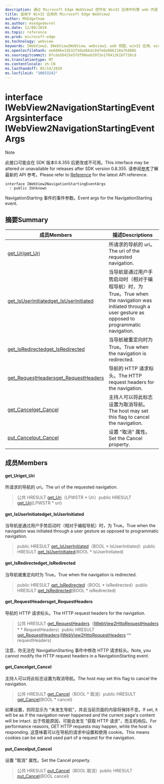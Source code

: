 ```yaml
---
description: 通过 Microsoft Edge WebView2 控件在 Win32 应用中托管 web 内容
title: 适用于 Win32 应用的 Microsoft Edge WebView2
author: MSEdgeTeam
ms.author: msedgedevrel
ms.date: 12/09/2019
ms.topic: reference
ms.prod: microsoft-edge
ms.technology: webview
keywords: IWebView2、IWebView2WebView、webview2、web 视图、win32 应用、win32、edge
ms.openlocfilehash: ee6886e32b32f4da4bbdc04fe6e866210a76488b
ms.sourcegitcommit: 07cda56425e5fdf90eeb3972e17041261bf720cd
ms.translationtype: MT
ms.contentlocale: zh-CN
ms.lasthandoff: 05/14/2020
ms.locfileid: "10653242"
---
```

# <span data-ttu-id="6b0a1-104">interface IWebView2NavigationStartingEventArgs</span><span class="sxs-lookup"><span data-stu-id="6b0a1-104">interface IWebView2NavigationStartingEventArgs</span></span> 

> [!NOTE]
> <span data-ttu-id="6b0a1-105">此接口可能会在 SDK 版本0.8.355 后更改或不可用。</span><span class="sxs-lookup"><span data-stu-id="6b0a1-105">This interface may be altered or unavailable for releases after SDK version 0.8.355.</span></span> <span data-ttu-id="6b0a1-106">请参阅[参考](../../../webview2-api-reference.md)了解最新的 API 参考。</span><span class="sxs-lookup"><span data-stu-id="6b0a1-106">Please refer to [Reference](../../../webview2-api-reference.md) for the latest API reference.</span></span>

```
interface IWebView2NavigationStartingEventArgs
  : public IUnknown
```

<span data-ttu-id="6b0a1-107">NavigationStarting 事件的事件参数。</span><span class="sxs-lookup"><span data-stu-id="6b0a1-107">Event args for the NavigationStarting event.</span></span>

## <span data-ttu-id="6b0a1-108">摘要</span><span class="sxs-lookup"><span data-stu-id="6b0a1-108">Summary</span></span>

 <span data-ttu-id="6b0a1-109">成员</span><span class="sxs-lookup"><span data-stu-id="6b0a1-109">Members</span></span>                        | <span data-ttu-id="6b0a1-110">描述</span><span class="sxs-lookup"><span data-stu-id="6b0a1-110">Descriptions</span></span>
--------------------------------|---------------------------------------------
[<span data-ttu-id="6b0a1-111">get_Uri</span><span class="sxs-lookup"><span data-stu-id="6b0a1-111">get_Uri</span></span>](#get_uri) | <span data-ttu-id="6b0a1-112">所请求的导航的 uri。</span><span class="sxs-lookup"><span data-stu-id="6b0a1-112">The uri of the requested navigation.</span></span>
[<span data-ttu-id="6b0a1-113">get_IsUserInitiated</span><span class="sxs-lookup"><span data-stu-id="6b0a1-113">get_IsUserInitiated</span></span>](#get_isuserinitiated) | <span data-ttu-id="6b0a1-114">当导航是通过用户手势启动时（相对于编程导航）时，为 True。</span><span class="sxs-lookup"><span data-stu-id="6b0a1-114">True when the navigation was initiated through a user gesture as opposed to programmatic navigation.</span></span>
[<span data-ttu-id="6b0a1-115">get_IsRedirected</span><span class="sxs-lookup"><span data-stu-id="6b0a1-115">get_IsRedirected</span></span>](#get_isredirected) | <span data-ttu-id="6b0a1-116">当导航被重定向时为 True。</span><span class="sxs-lookup"><span data-stu-id="6b0a1-116">True when the navigation is redirected.</span></span>
[<span data-ttu-id="6b0a1-117">get_RequestHeaders</span><span class="sxs-lookup"><span data-stu-id="6b0a1-117">get_RequestHeaders</span></span>](#get_requestheaders) | <span data-ttu-id="6b0a1-118">导航的 HTTP 请求标头。</span><span class="sxs-lookup"><span data-stu-id="6b0a1-118">The HTTP request headers for the navigation.</span></span>
[<span data-ttu-id="6b0a1-119">get_Cancel</span><span class="sxs-lookup"><span data-stu-id="6b0a1-119">get_Cancel</span></span>](#get_cancel) | <span data-ttu-id="6b0a1-120">主持人可以将此标志设置为取消导航。</span><span class="sxs-lookup"><span data-stu-id="6b0a1-120">The host may set this flag to cancel the navigation.</span></span>
[<span data-ttu-id="6b0a1-121">put_Cancel</span><span class="sxs-lookup"><span data-stu-id="6b0a1-121">put_Cancel</span></span>](#put_cancel) | <span data-ttu-id="6b0a1-122">设置 "取消" 属性。</span><span class="sxs-lookup"><span data-stu-id="6b0a1-122">Set the Cancel property.</span></span>

## <span data-ttu-id="6b0a1-123">成员</span><span class="sxs-lookup"><span data-stu-id="6b0a1-123">Members</span></span>

#### <span data-ttu-id="6b0a1-124">get_Uri</span><span class="sxs-lookup"><span data-stu-id="6b0a1-124">get_Uri</span></span> 

<span data-ttu-id="6b0a1-125">所请求的导航的 uri。</span><span class="sxs-lookup"><span data-stu-id="6b0a1-125">The uri of the requested navigation.</span></span>

> <span data-ttu-id="6b0a1-126">公共 HRESULT [get_Uri](#get_uri)（LPWSTR \* Uri）</span><span class="sxs-lookup"><span data-stu-id="6b0a1-126">public HRESULT [get_Uri](#get_uri)(LPWSTR \* uri)</span></span>

#### <span data-ttu-id="6b0a1-127">get_IsUserInitiated</span><span class="sxs-lookup"><span data-stu-id="6b0a1-127">get_IsUserInitiated</span></span> 

<span data-ttu-id="6b0a1-128">当导航是通过用户手势启动时（相对于编程导航）时，为 True。</span><span class="sxs-lookup"><span data-stu-id="6b0a1-128">True when the navigation was initiated through a user gesture as opposed to programmatic navigation.</span></span>

> <span data-ttu-id="6b0a1-129">public HRESULT [get_IsUserInitiated](#get_isuserinitiated)（BOOL \* IsUserInitiated）</span><span class="sxs-lookup"><span data-stu-id="6b0a1-129">public HRESULT [get_IsUserInitiated](#get_isuserinitiated)(BOOL \* isUserInitiated)</span></span>

#### <span data-ttu-id="6b0a1-130">get_IsRedirected</span><span class="sxs-lookup"><span data-stu-id="6b0a1-130">get_IsRedirected</span></span> 

<span data-ttu-id="6b0a1-131">当导航被重定向时为 True。</span><span class="sxs-lookup"><span data-stu-id="6b0a1-131">True when the navigation is redirected.</span></span>

> <span data-ttu-id="6b0a1-132">public HRESULT [get_IsRedirected](#get_isredirected)（BOOL \* IsRedirected）</span><span class="sxs-lookup"><span data-stu-id="6b0a1-132">public HRESULT [get_IsRedirected](#get_isredirected)(BOOL \* isRedirected)</span></span>

#### <span data-ttu-id="6b0a1-133">get_RequestHeaders</span><span class="sxs-lookup"><span data-stu-id="6b0a1-133">get_RequestHeaders</span></span> 

<span data-ttu-id="6b0a1-134">导航的 HTTP 请求标头。</span><span class="sxs-lookup"><span data-stu-id="6b0a1-134">The HTTP request headers for the navigation.</span></span>

> <span data-ttu-id="6b0a1-135">公共 HRESULT [get_RequestHeaders](#get_requestheaders)（[IWebView2HttpRequestHeaders](IWebView2HttpRequestHeaders.md) \* \* RequestHeaders）</span><span class="sxs-lookup"><span data-stu-id="6b0a1-135">public HRESULT [get_RequestHeaders](#get_requestheaders)([IWebView2HttpRequestHeaders](IWebView2HttpRequestHeaders.md) \*\* requestHeaders)</span></span>

<span data-ttu-id="6b0a1-136">注意，你无法在 NavigationStarting 事件中修改 HTTP 请求标头。</span><span class="sxs-lookup"><span data-stu-id="6b0a1-136">Note, you cannot modify the HTTP request headers in a NavigationStarting event.</span></span>

#### <span data-ttu-id="6b0a1-137">get_Cancel</span><span class="sxs-lookup"><span data-stu-id="6b0a1-137">get_Cancel</span></span> 

<span data-ttu-id="6b0a1-138">主持人可以将此标志设置为取消导航。</span><span class="sxs-lookup"><span data-stu-id="6b0a1-138">The host may set this flag to cancel the navigation.</span></span>

> <span data-ttu-id="6b0a1-139">公共 HRESULT [get_Cancel](#get_cancel)（BOOL \* 取消）</span><span class="sxs-lookup"><span data-stu-id="6b0a1-139">public HRESULT [get_Cancel](#get_cancel)(BOOL \* cancel)</span></span>

<span data-ttu-id="6b0a1-140">如果设置，则将显示为 "未发生导航"，并且当前页面的内容将保持不变。</span><span class="sxs-lookup"><span data-stu-id="6b0a1-140">If set, it will be as if the navigation never happened and the current page's content will be intact.</span></span> <span data-ttu-id="6b0a1-141">出于性能原因，可能会发生 "获取 HTTP 请求"，而主机响应。</span><span class="sxs-lookup"><span data-stu-id="6b0a1-141">For performance reasons, GET HTTP requests may happen, while the host is responding.</span></span> <span data-ttu-id="6b0a1-142">这意味着可以在导航的请求中设置和使用 cookie。</span><span class="sxs-lookup"><span data-stu-id="6b0a1-142">This means cookies can be set and used part of a request for the navigation.</span></span>

#### <span data-ttu-id="6b0a1-143">put_Cancel</span><span class="sxs-lookup"><span data-stu-id="6b0a1-143">put_Cancel</span></span> 

<span data-ttu-id="6b0a1-144">设置 "取消" 属性。</span><span class="sxs-lookup"><span data-stu-id="6b0a1-144">Set the Cancel property.</span></span>

> <span data-ttu-id="6b0a1-145">公共 HRESULT [put_Cancel](#put_cancel)（BOOL 取消）</span><span class="sxs-lookup"><span data-stu-id="6b0a1-145">public HRESULT [put_Cancel](#put_cancel)(BOOL cancel)</span></span>

